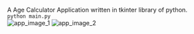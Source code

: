A Age Calculator Application written in tkinter library of python.<br />
`python main.py`<br />
![app_image_1](https://user-images.githubusercontent.com/95237388/213660543-826721e0-3af8-40bc-a9bb-e4b1a0022987.PNG)
![app_image_2](https://user-images.githubusercontent.com/95237388/213660656-6c391964-642d-4d20-9fc1-ba0befaa04f9.PNG)
